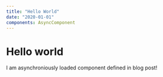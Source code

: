 ```yaml
---
title: "Hello World"
date: "2020-01-01"
components: AsyncComponent
---
```


# Hello world

<AsyncComponent>I am asynchroniously loaded component defined in blog post!</AsyncComponent>
